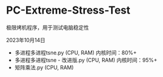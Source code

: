 # PC-Extreme-Stress-Test

极限烤机程序，用于测试电脑稳定性

2023年10月14日
- 多进程多进程tsne.py (CPU, RAM) 内核时间：80%+
- 多进程多进程tsne - 改进版.py (CPU, RAM) 内核时间：95%+
- 矩阵乘法.py (CPU, RAM)
